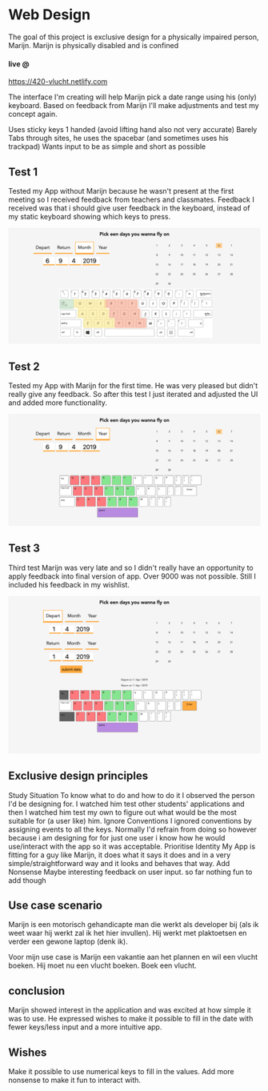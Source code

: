 # Web Design
The goal of this project is exclusive design for a physically impaired person, Marijn. Marijn is physically disabled and is confined

#### live @
https://420-vlucht.netlify.com

The interface I'm creating will help Marijn pick a date range using his (only) keyboard. Based on feedback from Marijn I'll make adjustments and test my concept again.

Uses sticky keys
1 handed (avoid lifting hand also not very accurate)
Barely Tabs through sites, he uses the spacebar (and sometimes uses his trackpad)
Wants input to be as simple and short as possible

## Test 1
Tested my App without Marijn because he wasn't present at the first meeting so I received feedback from teachers and classmates.
Feedback I received was that i should give user feedback in the keyboard, instead of my static keyboard showing which keys to press.

![first iteration](app/src/img/first.png)   

## Test 2  
Tested my App with Marijn for the first time. He was very pleased but didn't really give any feedback. So after this test I just iterated and adjusted the UI and added more functionality.

![second iteration](app/src/img/second.png)   

## Test 3  
Third test Marijn was very late and so I didn't really have an opportunity to apply feedback into final version of app. Over 9000 was not possible. Still I included his feedback in my wishlist.

![third iteration](app/src/img/third.png)   

## Exclusive design principles
Study Situation
  To know what to do and how to do it I observed the person I'd be designing for. I watched him test other students' applications and then I watched him test my own to figure out what would be the most suitable for (a user like) him.
Ignore Conventions
  I ignored conventions by assigning events to all the keys. Normally I'd refrain from doing so however because i am designing for for just one user i know how he would use/interact with the app so it was acceptable.
Prioritise Identity
  My App is fitting for a guy like Marijn, it does what it says it does and in a very simple/straightforward way and it looks and behaves that way.
Add Nonsense
  Maybe interesting feedback on user input. so far nothing fun to add though


## Use case scenario
Marijn is een motorisch gehandicapte man die werkt als developer bij (als ik weet waar hij werkt zal ik het hier invullen). Hij werkt met plaktoetsen en verder een gewone laptop (denk ik).

Voor mijn use case is Marijn een vakantie aan het plannen en wil een vlucht boeken. Hij moet nu een vlucht boeken. Boek een vlucht.

## conclusion  
Marijn showed interest in the application and was excited at how simple it was to use. He expressed wishes to make it possible to fill in the date with fewer keys/less input and a more intuitive app.

## Wishes
Make it possible to use numerical keys to fill in the values.
Add more nonsense to make it fun to interact with.
